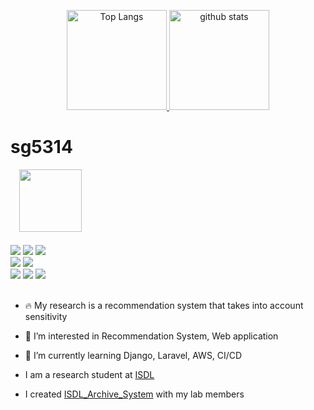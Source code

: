 <p align="center">
<a href="https://github.com/anuraghazra/github-readme-stats">
  <img alt="Top Langs" height="160px" src="https://github-readme-stats.vercel.app/api/top-langs/?username=sg5314&layout=compact&show_icons=true&theme=blueberry" />
</a>
<a href="https://github.com/anuraghazra/github-readme-stats">
  <img alt="github stats" height="160px" src="https://github-readme-stats.vercel.app/api?username=sg5314&theme=blueberry&show_icons=ture"&count_private=true 　/>
</a>
</p>

# sg5314

<div>
  　<img src="https://media.giphy.com/media/p4NLw3I4U0idi/giphy.gif" width="100"> 
</div>
<br>

<div>
  <img src="https://img.shields.io/badge/-Python-F9DC3E.svg?logo=python&style=flat">
  <img src="https://img.shields.io/badge/-CSS3-1572B6.svg?logo=css3&style=flat">
  <img src="https://img.shields.io/badge/-HTML5-333.svg?logo=html5&style=flat">
</div>

<div>
  <img src="https://img.shields.io/badge/-MacOS-000000.svg?logo=macos&style=flat">
  <img src="https://img.shields.io/badge/-Windows-0078D6.svg?logo=windows&style=flat">
</div>
 
<div>
  <img src="https://img.shields.io/badge/-Django-092E20.svg?logo=django&style=flat">
  <img src="https://img.shields.io/badge/-Flask-000000.svg?logo=flask&style=flat">
  <img src="https://img.shields.io/badge/-Bootstrap-563D7C.svg?logo=bootstrap&style=flat">
</div>
<br>

- 🔥 My research is a recommendation system that takes into account sensitivity
- 👀 I’m interested in Recommendation System, Web application
- 🌱 I’m currently learning Django, Laravel, AWS, CI/CD

- I am a research student at <a href="https://sites.google.com/view/doshisha-isdl" target="_blank">ISDL</a>
- I created <a href="http://isdl-archive.doshisha.ac.jp/" target="_blank">ISDL_Archive_System</a> with my lab members

